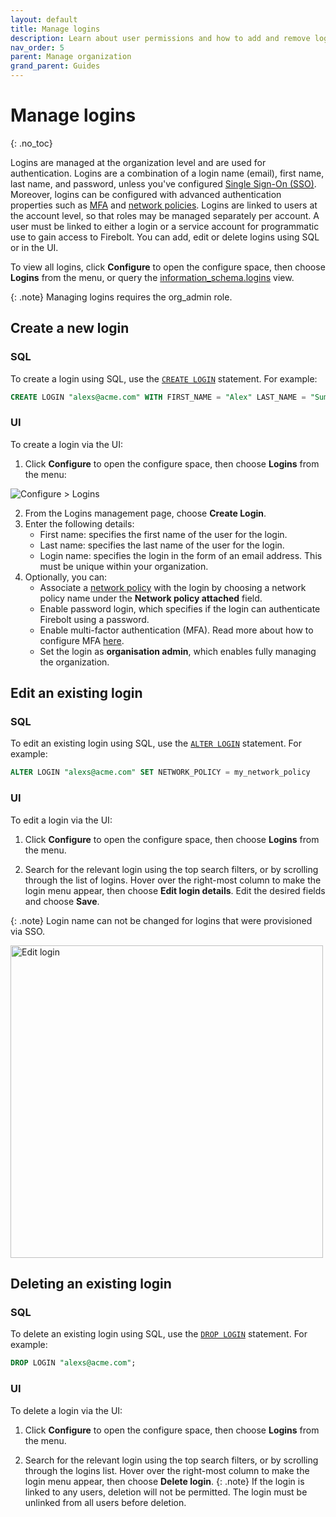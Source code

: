 ```yaml
---
layout: default
title: Manage logins
description: Learn about user permissions and how to add and remove logins in a Firebolt account.
nav_order: 5
parent: Manage organization
grand_parent: Guides
---
```


# Manage logins
{: .no_toc}

Logins are managed at the organization level and are used for authentication. Logins are a combination of a login name (email), first name, last name, and password, unless you've configured [Single Sign-On (SSO)](../security/sso/sso.md). Moreover, logins can be configured with advanced authentication properties such as [MFA](../security/enabling-mfa.md) and [network policies](../security/network-policies.md). Logins are linked to users at the account level, so that roles may be managed separately per account. A user must be linked to either a login or a service account for programmatic use to gain access to Firebolt. You can add, edit or delete logins using SQL or in the UI. 

To view all logins, click **Configure** to open the configure space, then choose **Logins** from the menu, or query the [information_schema.logins](../../sql_reference/information-schema/logins.md) view. 

{: .note}
Managing logins requires the org_admin role.

## Create a new login

### SQL 
To create a login using SQL, use the [`CREATE LOGIN`](../../sql_reference/commands/access-control/create-login.md) statement. For example:

```sql
CREATE LOGIN "alexs@acme.com" WITH FIRST_NAME = "Alex" LAST_NAME = "Summers";
```

### UI
To create a login via the UI:
1. Click **Configure** to open the configure space, then choose **Logins** from the menu:

![Configure > Logins](../../assets/images/loginspage.png)

2. From the Logins management page, choose **Create Login**.
3. Enter the following details:
    - First name: specifies the first name of the user for the login. 
    - Last name: specifies the last name of the user for the login.
    - Login name: specifies the login in the form of an email address. This must be unique within your organization.
4. Optionally, you can:
    - Associate a [network policy](../security/network-policies.md) with the login by choosing a network policy name under the **Network policy attached** field.
    - Enable password login, which specifies if the login can authenticate Firebolt using a password.
    - Enable multi-factor authentication (MFA). Read more about how to configure MFA [here](../security/enabling-mfa.md).
    - Set the login as **organisation admin**, which enables fully managing the organization.

## Edit an existing login

### SQL 
To edit an existing login using SQL, use the [`ALTER LOGIN`](../../sql_reference/commands/access-control/alter-login.md) statement. For example:

```sql
ALTER LOGIN "alexs@acme.com" SET NETWORK_POLICY = my_network_policy
```

### UI
To edit a login via the UI:
1. Click **Configure** to open the configure space, then choose **Logins** from the menu.

2. Search for the relevant login using the top search filters, or by scrolling through the list of logins. Hover over the right-most column to make the login menu appear, then choose **Edit login details**.
Edit the desired fields and choose **Save**.

{: .note}
Login name can not be changed for logins that were provisioned via SSO.

<img src="../../assets/images/editlogin.png" alt="Edit login" width="500"/>

## Deleting an existing login

### SQL 
To delete an existing login using SQL, use the [`DROP LOGIN`](../../sql_reference/commands/access-control/drop-login.md) statement. For example:

```sql
DROP LOGIN "alexs@acme.com";
```

### UI
To delete a login via the UI:
1. Click **Configure** to open the configure space, then choose **Logins** from the menu.

2. Search for the relevant login using the top search filters, or by scrolling through the logins list. Hover over the right-most column to make the login menu appear, then choose **Delete login**.
{: .note}
If the login is linked to any users, deletion will not be permitted. The login must be unlinked from all users before deletion.